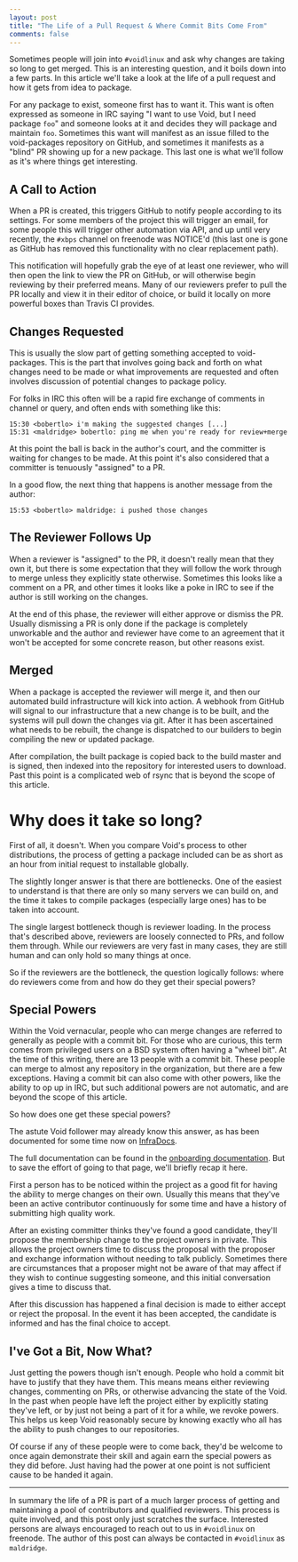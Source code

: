```yaml
---
layout: post
title: "The Life of a Pull Request & Where Commit Bits Come From"
comments: false
---
```


Sometimes people will join into `#voidlinux` and ask why changes are
taking so long to get merged.  This is an interesting question, and it
boils down into a few parts.  In this article we'll take a look at the
life of a pull request and how it gets from idea to package.

For any package to exist, someone first has to want it.  This want is
often expressed as someone in IRC saying "I want to use Void, but I
need package `foo`" and someone looks at it and decides they will
package and maintain `foo`.  Sometimes this want will manifest as an
issue filled to the void-packages repository on GitHub, and sometimes
it manifests as a "blind" PR showing up for a new package.  This last
one is what we'll follow as it's where things get interesting.

## A Call to Action

When a PR is created, this triggers GitHub to notify people according
to its settings.  For some members of the project this will trigger an
email, for some people this will trigger other automation via API, and
up until very recently, the `#xbps` channel on freenode was NOTICE'd
(this last one is gone as GitHub has removed this functionality with
no clear replacement path).

This notification will hopefully grab the eye of at least one
reviewer, who will then open the link to view the PR on GitHub, or
will otherwise begin reviewing by their preferred means.  Many of our
reviewers prefer to pull the PR locally and view it in their editor of
choice, or build it locally on more powerful boxes than Travis CI
provides.

## Changes Requested

This is usually the slow part of getting something accepted to
void-packages.  This is the part that involves going back and forth on
what changes need to be made or what improvements are requested and
often involves discussion of potential changes to package policy.

For folks in IRC this often will be a rapid fire exchange of comments
in channel or query, and often ends with something like this:

```
15:30 <bobertlo> i'm making the suggested changes [...]
15:31 <maldridge> bobertlo: ping me when you're ready for review+merge
```

At this point the ball is back in the author's court, and the
committer is waiting for changes to be made.  At this point it's also
considered that a committer is tenuously "assigned" to a PR.

In a good flow, the next thing that happens is another message from
the author:

```
15:53 <bobertlo> maldridge: i pushed those changes
```

## The Reviewer Follows Up

When a reviewer is "assigned" to the PR, it doesn't really mean that
they own it, but there is some expectation that they will follow the
work through to merge unless they explicitly state otherwise.
Sometimes this looks like a comment on a PR, and other times it looks
like a poke in IRC to see if the author is still working on the
changes.

At the end of this phase, the reviewer will either approve or dismiss
the PR.  Usually dismissing a PR is only done if the package is
completely unworkable and the author and reviewer have come to an
agreement that it won't be accepted for some concrete reason, but
other reasons exist.

## Merged

When a package is accepted the reviewer will merge it, and then our
automated build infrastructure will kick into action.  A webhook from
GitHub will signal to our infrastructure that a new change is to be
built, and the systems will pull down the changes via git.  After it
has been ascertained what needs to be rebuilt, the change is
dispatched to our builders to begin compiling the new or updated
package.

After compilation, the built package is copied back to the build
master and is signed, then indexed into the repository for interested
users to download.  Past this point is a complicated web of rsync that
is beyond the scope of this article.

# Why does it take so long?

First of all, it doesn't.  When you compare Void's process to other
distributions, the process of getting a package included can be as
short as an hour from initial request to installable globally.

The slightly longer answer is that there are bottlenecks.  One of the
easiest to understand is that there are only so many servers we can
build on, and the time it takes to compile packages (especially large
ones) has to be taken into account.

The single largest bottleneck though is reviewer loading.  In the
process that's described above, reviewers are loosely connected to
PRs, and follow them through.  While our reviewers are very fast in
many cases, they are still human and can only hold so many things at
once.

So if the reviewers are the bottleneck, the question logically
follows: where do reviewers come from and how do they get their
special powers?

## Special Powers

Within the Void vernacular, people who can merge changes are referred
to generally as people with a commit bit.  For those who are curious,
this term comes from privileged users on a BSD system often having a
"wheel bit".  At the time of this writing, there are 13 people with a
commit bit.  These people can merge to almost any repository in the
organization, but there are a few exceptions.  Having a commit bit can
also come with other powers, like the ability to op up in IRC, but
such additional powers are not automatic, and are beyond the scope of
this article.

So how does one get these special powers?

The astute Void follower may already know this answer, as has been
documented for some time now on
[InfraDocs](https://infradocs.voidlinux.org).

The full documentation can be found in the [onboarding
documentation](https://infradocs.voidlinux.org/org/onboarding.html).
But to save the effort of going to that page, we'll briefly recap it
here.

First a person has to be noticed within the project as a good fit for
having the ability to merge changes on their own.  Usually this means
that they've been an active contributor continuously for some time and
have a history of submitting high quality work.

After an existing committer thinks they've found a good candidate,
they'll propose the membership change to the project owners in
private.  This allows the project owners time to discuss the proposal
with the proposer and exchange information without needing to talk
publicly.  Sometimes there are circumstances that a proposer might not
be aware of that may affect if they wish to continue suggesting
someone, and this initial conversation gives a time to discuss that.

After this discussion has happened a final decision is made to either
accept or reject the proposal.  In the event it has been accepted, the
candidate is informed and has the final choice to accept.

## I've Got a Bit, Now What?

Just getting the powers though isn't enough. People who hold a commit
bit have to justify that they have them.  This means means either
reviewing changes, commenting on PRs, or otherwise advancing the state
of the Void.  In the past when people have left the project either by
explicitly stating they've left, or by just not being a part of it for
a while, we revoke powers.  This helps us keep Void reasonably secure
by knowing exactly who all has the ability to push changes to our
repositories.

Of course if any of these people were to come back, they'd be welcome
to once again demonstrate their skill and again earn the special
powers as they did before.  Just having had the power at one point is
not sufficient cause to be handed it again.

---

In summary the life of a PR is part of a much larger process of
getting and maintaining a pool of contributors and qualified
reviewers.  This process is quite involved, and this post only just
scratches the surface.  Interested persons are always encouraged to
reach out to us in `#voidlinux` on freenode.  The author of this post
can always be contacted in `#voidlinux` as `maldridge`.
